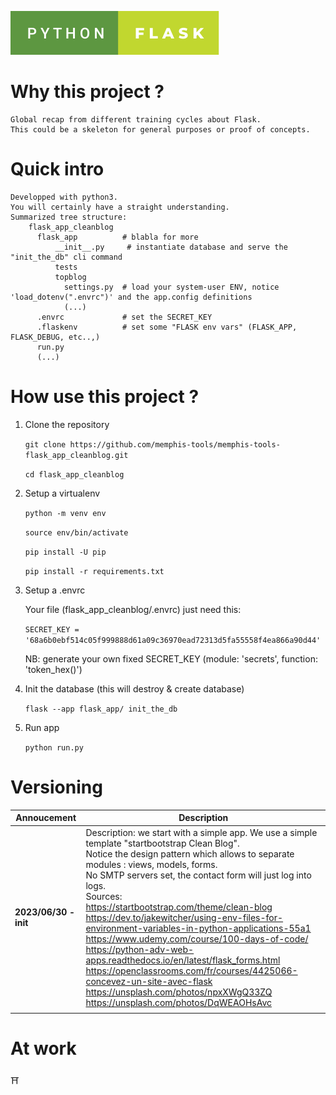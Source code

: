 ![Screenshot](python-flask.svg)

# Why this project ?

    Global recap from different training cycles about Flask.
    This could be a skeleton for general purposes or proof of concepts.

# Quick intro

    Developped with python3.
    You will certainly have a straight understanding.
    Summarized tree structure:
        flask_app_cleanblog
          flask_app          # blabla for more
              __init__.py     # instantiate database and serve the "init_the_db" cli command
              tests
              topblog
                settings.py  # load your system-user ENV, notice 'load_dotenv(".envrc")' and the app.config definitions
                (...)
          .envrc             # set the SECRET_KEY
          .flaskenv          # set some "FLASK env vars" (FLASK_APP, FLASK_DEBUG, etc..,)
          run.py
          (...)

# How use this project ?

1. Clone the repository

    `git clone https://github.com/memphis-tools/memphis-tools-flask_app_cleanblog.git`

    `cd flask_app_cleanblog`

2. Setup a virtualenv

    `python -m venv env`

    `source env/bin/activate`

    `pip install -U pip`

    `pip install -r requirements.txt`

3. Setup a .envrc

    Your file (flask_app_cleanblog/.envrc) just need this:

    `SECRET_KEY = '68a6b0ebf514c05f999888d61a09c36970ead72313d5fa55558f4ea866a90d44'`

    NB: generate your own fixed SECRET_KEY (module: 'secrets', function: 'token_hex()')

4. Init the database (this will destroy & create database)

    `flask --app flask_app/ init_the_db`

5. Run app

    `python run.py`

# Versioning

| Annoucement | Description |
| ----------- | ----------- |
| **2023/06/30 - init** | Description: we start with a simple app. We use a simple template "startbootstrap Clean Blog". <br>Notice the design pattern which allows to separate modules : views, models, forms.<br>No SMTP servers set, the contact form will just log into logs.<br>Sources:<br>https://startbootstrap.com/theme/clean-blog<br>https://dev.to/jakewitcher/using-env-files-for-environment-variables-in-python-applications-55a1<br>https://www.udemy.com/course/100-days-of-code/<br>https://python-adv-web-apps.readthedocs.io/en/latest/flask_forms.html<br>https://openclassrooms.com/fr/courses/4425066-concevez-un-site-avec-flask<br>https://unsplash.com/photos/npxXWgQ33ZQ<br>https://unsplash.com/photos/DqWEAOHsAvc |
|||


# At work
   ⛩️
